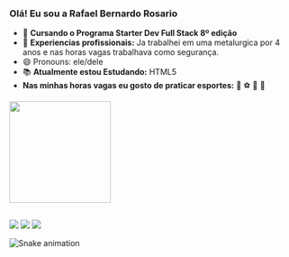 ### Olá! Eu sou a Rafael Bernardo Rosario




- 🌱 <strong> Cursando o  Programa Starter Dev Full Stack 8º edição </strong> 
- 💼 <strong> Experiencias profissionais:</strong> Ja trabalhei em uma metalurgica por 4 anos e nas horas vagas trabalhava como segurança.
- 😄 Pronouns: ele/dele
- 📚 <strong> Atualmente estou Estudando:</strong> HTML5 
- <strong> Nas minhas horas vagas eu gosto de praticar esportes:</strong> 🏀 ⚽ 🏈 🥋


<div>
  <a href="https://beacons.ai/bernardo-rafa">
  <img height="180em" src="https://github-readme-stats.vercel.app/api?username=bernardo-rafa&show_icons=true&theme=dark&include_all_commits=true&count_private=true"/>
</div>
  

  
</div>
  
##
 
  <div>
  <a href="https://instagram.com/rafa_bernado" target="_blank"><img src="https://img.shields.io/badge/-Instagram-%23E4405F?style=for-the-badge&logo=instagram&logoColor=white" target="_blank"></a>
  <a href = "mailto:rafa02bernardo@gmail.com"><img src="https://img.shields.io/badge/Gmail-D14836?style=for-the-badge&logo=gmail&logoColor=white" target="_blank"></a>
  <a href="https://www.linkedin.com/in/rafael-bernardo-45875016a" target="_blank"><img src="https://img.shields.io/badge/-LinkedIn-%230077B5?style=for-the-badge&logo=linkedin&logoColor=white" target="_blank"></a>   
  
</div>

![Snake animation](https://github.com/rafaballerini2/rafaballerini2/blob/output/github-contribution-grid-snake.svg)
